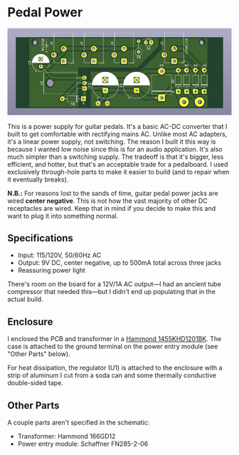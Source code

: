 # Pedal Power

![3D rendering of a printed circuit board](3d_render.png)

This is a power supply for guitar pedals. It's a basic AC-DC converter that I built to get
comfortable with rectifying mains AC. Unlike most AC adapters, it's a linear power supply, not
switching. The reason I built it this way is because I wanted low noise since this is for an
audio application. It's also much simpler than a switching supply. The tradeoff is that it's
bigger, less efficient, and hotter, but that's an acceptable trade for a pedalboard. I used
exclusively through-hole parts to make it easier to build (and to repair when it eventually
breaks).

**N.B.:** For reasons lost to the sands of time, guitar pedal power jacks are wired **center
negative**. This is not how the vast majority of other DC receptacles are wired. Keep that in
mind if you decide to make this and want to plug it into something normal.

## Specifications

- Input: 115/120V, 50/60Hz AC
- Output: 9V DC, center negative, up to 500mA total across three jacks
- Reassuring power light

There's room on the board for a 12V/1A AC output&mdash;I had an ancient tube compressor that needed
this&mdash;but I didn't end up populating that in the actual build.

## Enclosure

I enclosed the PCB and transformer in a [Hammond 1455KHD1201BK](https://www.hammfg.com/electronics/small-case/extruded/1455nhd).
The case is attached to the ground terminal on the power entry module (see "Other Parts" below).

For heat dissipation, the regulator (U1) is attached to the enclosure with a strip of aluminum I
cut from a soda can and some thermally conductive double-sided tape.

## Other Parts

A couple parts aren't specified in the schematic:

- Transformer: Hammond 166GD12
- Power entry module: Schaffner FN285-2-06
